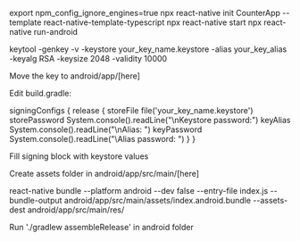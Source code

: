 export npm_config_ignore_engines=true
npx react-native init CounterApp --template react-native-template-typescript
npx react-native start
npx react-native run-android

keytool -genkey -v -keystore your_key_name.keystore -alias your_key_alias -keyalg RSA -keysize 2048 -validity 10000

Move the key to android/app/[here]

Edit build.gradle:

signingConfigs {
  release {
    storeFile file('your_key_name.keystore')
    storePassword System.console().readLine("\nKeystore password:")
    keyAlias System.console().readLine("\nAlias: ")
    keyPassword System.console().readLine("\Alias password: ")
   }
}

Fill signing block with keystore values

Create assets folder in android/app/src/main/[here]

react-native bundle --platform android --dev false --entry-file index.js --bundle-output android/app/src/main/assets/index.android.bundle --assets-dest android/app/src/main/res/

Run './gradlew assembleRelease' in android folder
